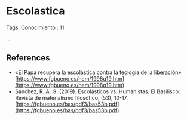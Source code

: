 # Escolastica

Tags: Conocimiento
: 11

…

## References

- «El Papa recupera la escolástica contra la teología de la liberación»
[https://www.fgbueno.es/hem/1998q19.htm](https://www.fgbueno.es/hem/1998q19.htm)
- Sánchez, R. A. G. (2019). Escolásticos vs. Humanistas. El Basilisco: Revista de materialismo filosófico, (53), 10-17.
[https://fgbueno.es/bas/pdf3/bas53b.pdf](https://fgbueno.es/bas/pdf3/bas53b.pdf)
